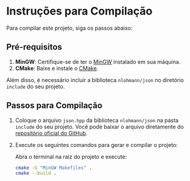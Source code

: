 # Instruções para Compilação

Para compilar este projeto, siga os passos abaixo:

## Pré-requisitos

1. **MinGW**: Certifique-se de ter o [MinGW](https://mingw-w64.org/doku.php) instalado em sua máquina.
2. **CMake**: Baixe e instale o [CMake](https://cmake.org/download/).

Além disso, é necessário incluir a biblioteca `nlohmann/json` no diretório `include` do seu projeto.

## Passos para Compilação

1. Coloque o arquivo `json.hpp` da biblioteca `nlohmann/json` na pasta `include` do seu projeto. Você pode baixar o arquivo diretamente do [repositório oficial do GitHub](https://github.com/nlohmann/json).

2. Execute os seguintes comandos para gerar e compilar o projeto:

   Abra o terminal na raiz do projeto e execute:

   ```sh
   cmake -G "MinGW Makefiles" .
   cmake --build .